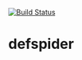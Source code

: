 [![Build Status](https://travis-ci.com/gribeiros/typescript_with_typeorm.svg?token=zCpAZDqeZ54Gzqa55pDJ&branch=master)](https://travis-ci.com/gribeiros/typescript_with_typeorm)
# defspider
